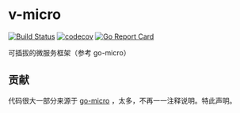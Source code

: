 # v-micro
[![Build Status](https://www.travis-ci.org/fananchong/v-micro.svg?branch=master)](https://www.travis-ci.org/fananchong/v-micro) [![codecov](https://codecov.io/gh/fananchong/v-micro/branch/master/graph/badge.svg)](https://codecov.io/gh/fananchong/v-micro) [![Go Report Card](https://goreportcard.com/badge/github.com/fananchong/v-micro)](https://goreportcard.com/report/github.com/fananchong/v-micro)

可插拔的微服务框架（参考 go-micro）


## 贡献

代码很大一部分来源于 [go-micro](https://github.com/micro/go-micro) ，太多，不再一一注释说明。特此声明。
